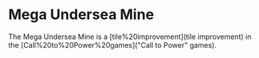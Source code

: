 # Mega Undersea Mine

The Mega Undersea Mine is a [tile%20improvement](tile improvement) in the [Call%20to%20Power%20games]("Call to Power" games).